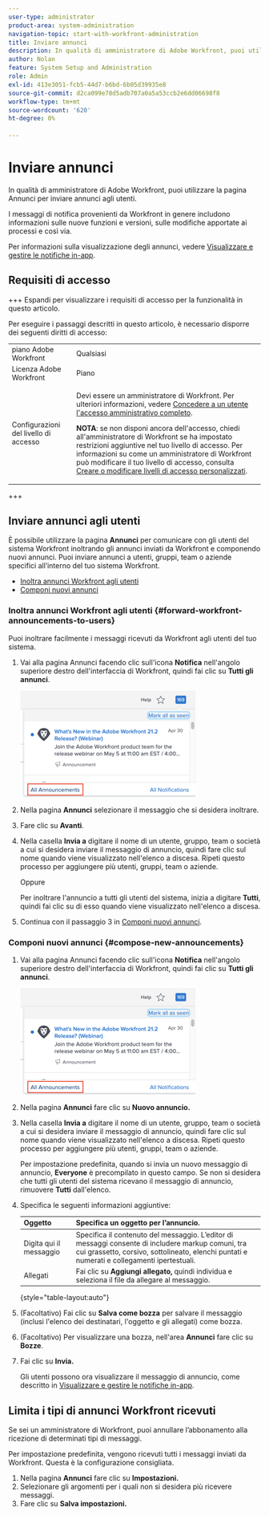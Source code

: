 ```yaml
---
user-type: administrator
product-area: system-administration
navigation-topic: start-with-workfront-administration
title: Inviare annunci
description: In qualità di amministratore di Adobe Workfront, puoi utilizzare la pagina Annunci per inviare annunci agli utenti.
author: Nolan
feature: System Setup and Administration
role: Admin
exl-id: 413e3051-fcb5-44d7-b6bd-6b05d39935e8
source-git-commit: d2ca099e78d5adb707a0a5a53ccb2e6dd06698f8
workflow-type: tm+mt
source-wordcount: '620'
ht-degree: 0%

---
```


# Inviare annunci

In qualità di amministratore di Adobe Workfront, puoi utilizzare la pagina Annunci per inviare annunci agli utenti.

I messaggi di notifica provenienti da Workfront in genere includono informazioni sulle nuove funzioni e versioni, sulle modifiche apportate ai processi e così via.

Per informazioni sulla visualizzazione degli annunci, vedere [Visualizzare e gestire le notifiche in-app](../../workfront-basics/using-notifications/view-and-manage-in-app-notifications.md).

## Requisiti di accesso

+++ Espandi per visualizzare i requisiti di accesso per la funzionalità in questo articolo.

Per eseguire i passaggi descritti in questo articolo, è necessario disporre dei seguenti diritti di accesso:

<table style="table-layout:auto"> 
 <col> 
 <col> 
 <tbody> 
  <tr> 
   <td role="rowheader">piano Adobe Workfront</td> 
   <td>Qualsiasi</td> 
  </tr> 
  <tr> 
   <td role="rowheader">Licenza Adobe Workfront</td> 
   <td>Piano</td> 
  </tr> 
  <tr> 
   <td role="rowheader">Configurazioni del livello di accesso</td> 
   <td> <p>Devi essere un amministratore di Workfront. Per ulteriori informazioni, vedere <a href="../../administration-and-setup/add-users/configure-and-grant-access/grant-a-user-full-administrative-access.md" class="MCXref xref">Concedere a un utente l'accesso amministrativo completo</a>.</p> <p><b>NOTA</b>: se non disponi ancora dell'accesso, chiedi all'amministratore di Workfront se ha impostato restrizioni aggiuntive nel tuo livello di accesso. Per informazioni su come un amministratore di Workfront può modificare il tuo livello di accesso, consulta <a href="../../administration-and-setup/add-users/configure-and-grant-access/create-modify-access-levels.md" class="MCXref xref">Creare o modificare livelli di accesso personalizzati</a>.</p> </td> 
  </tr> 
 </tbody> 
</table>

+++

## Inviare annunci agli utenti

È possibile utilizzare la pagina **Annunci** per comunicare con gli utenti del sistema Workfront inoltrando gli annunci inviati da Workfront e componendo nuovi annunci. Puoi inviare annunci a utenti, gruppi, team o aziende specifici all’interno del tuo sistema Workfront.

* [Inoltra annunci Workfront agli utenti](#forward-workfront-announcements-to-users)
* [Componi nuovi annunci](#compose-new-announcements)

### Inoltra annunci Workfront agli utenti {#forward-workfront-announcements-to-users}

Puoi inoltrare facilmente i messaggi ricevuti da Workfront agli utenti del tuo sistema.

1. Vai alla pagina Annunci facendo clic sull&#39;icona **Notifica** nell&#39;angolo superiore destro dell&#39;interfaccia di Workfront, quindi fai clic su **Tutti gli annunci**.

   ![Tutti gli annunci](assets/announcement-access-350x212.png)

1. Nella pagina **Annunci** selezionare il messaggio che si desidera inoltrare.
1. Fare clic su **Avanti**.
1. Nella casella **Invia a** digitare il nome di un utente, gruppo, team o società a cui si desidera inviare il messaggio di annuncio, quindi fare clic sul nome quando viene visualizzato nell&#39;elenco a discesa. Ripeti questo processo per aggiungere più utenti, gruppi, team o aziende.

   Oppure

   Per inoltrare l&#39;annuncio a tutti gli utenti del sistema, inizia a digitare **Tutti**, quindi fai clic su di esso quando viene visualizzato nell&#39;elenco a discesa.

1. Continua con il passaggio 3 in [Componi nuovi annunci](#compose-new-announcements).

### Componi nuovi annunci {#compose-new-announcements}

1. Vai alla pagina Annunci facendo clic sull&#39;icona **Notifica** nell&#39;angolo superiore destro dell&#39;interfaccia di Workfront, quindi fai clic su **Tutti gli annunci**.

   ![Tutti gli annunci](assets/announcement-access-350x212.png)

1. Nella pagina **Annunci** fare clic su **Nuovo annuncio.**

1. Nella casella **Invia a** digitare il nome di un utente, gruppo, team o società a cui si desidera inviare il messaggio di annuncio, quindi fare clic sul nome quando viene visualizzato nell&#39;elenco a discesa. Ripeti questo processo per aggiungere più utenti, gruppi, team o aziende.

   Per impostazione predefinita, quando si invia un nuovo messaggio di annuncio, **Everyone** è precompilato in questo campo. Se non si desidera che tutti gli utenti del sistema ricevano il messaggio di annuncio, rimuovere **Tutti** dall&#39;elenco.

1. Specifica le seguenti informazioni aggiuntive:

   | Oggetto | Specifica un oggetto per l’annuncio. |
   |---|---|
   | Digita qui il messaggio | Specifica il contenuto del messaggio. L’editor di messaggi consente di includere markup comuni, tra cui grassetto, corsivo, sottolineato, elenchi puntati e numerati e collegamenti ipertestuali. |
   | Allegati | Fai clic su **Aggiungi allegato,** quindi individua e seleziona il file da allegare al messaggio. |

   {style="table-layout:auto"}

1. (Facoltativo) Fai clic su **Salva come bozza** per salvare il messaggio (inclusi l&#39;elenco dei destinatari, l&#39;oggetto e gli allegati) come bozza.

1. (Facoltativo) Per visualizzare una bozza, nell&#39;area **Annunci** fare clic su **Bozze**.

1. Fai clic su **Invia.**

   Gli utenti possono ora visualizzare il messaggio di annuncio, come descritto in [Visualizzare e gestire le notifiche in-app](../../workfront-basics/using-notifications/view-and-manage-in-app-notifications.md).

## Limita i tipi di annunci Workfront ricevuti

Se sei un amministratore di Workfront, puoi annullare l’abbonamento alla ricezione di determinati tipi di messaggi.

Per impostazione predefinita, vengono ricevuti tutti i messaggi inviati da Workfront. Questa è la configurazione consigliata.

1. Nella pagina **Annunci** fare clic su **Impostazioni.**
1. Selezionare gli argomenti per i quali non si desidera più ricevere messaggi.
1. Fare clic su **Salva impostazioni.**
